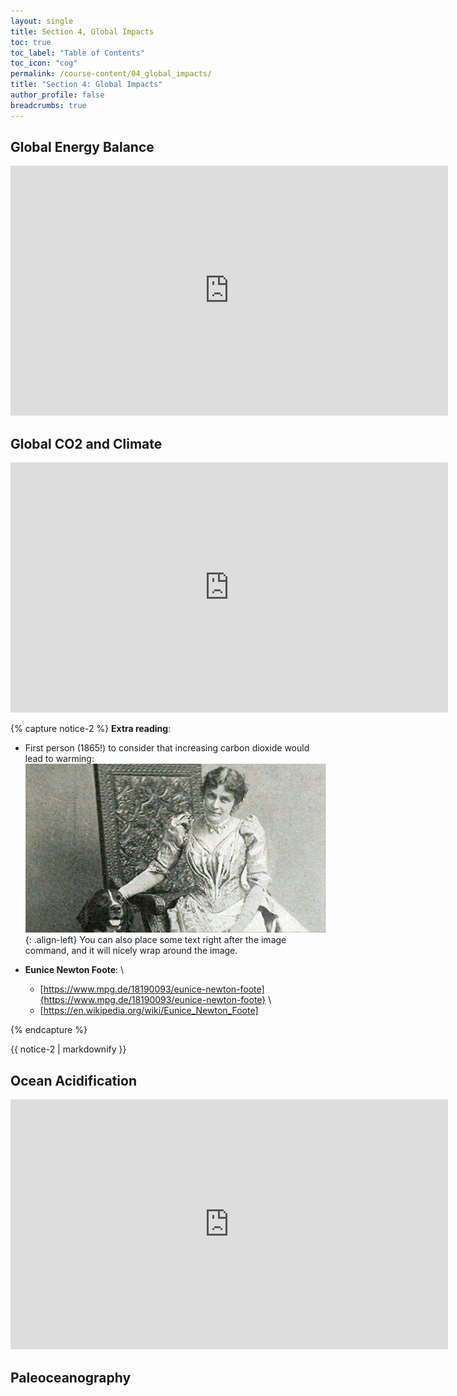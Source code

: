 ```yaml
---
layout: single
title: Section 4, Global Impacts
toc: true
toc_label: "Table of Contents"
toc_icon: "cog"
permalink: /course-content/04_global_impacts/
title: "Section 4: Global Impacts"
author_profile: false
breadcrumbs: true
---
```


## Global Energy Balance
<embed src="https://sethbushinsky.github.io/OCN623_Chemical_Oceanography/assets/pdfs/16_Energy Balance - lecture 1.pdf" type="application/pdf" width="700px" height="400px"/>

## Global CO2 and Climate
<embed src="https://sethbushinsky.github.io/OCN623_Chemical_Oceanography/assets/pdfs/17_GlobalCO2Climate - lecture 2.pdf" type="application/pdf" width="700px" height="400px"/>



{% capture notice-2 %}
**Extra reading**:
* First person (1865!) to consider that increasing carbon dioxide would lead to warming: \
![image-left](/assets/images/eunice_newton_foote.jpg){: .align-left} You can also place some text right after the image command, and it will nicely wrap around the image.

* **Eunice Newton Foote**: \
  * [https://www.mpg.de/18190093/eunice-newton-foote]{https://www.mpg.de/18190093/eunice-newton-foote} \
  * [https://en.wikipedia.org/wiki/Eunice_Newton_Foote]

{% endcapture %}

<div class="notice">{{ notice-2 | markdownify }}</div>

## Ocean Acidification
<embed src="https://sethbushinsky.github.io/OCN623_Chemical_Oceanography/assets/pdfs/18_OAandCC - lecture 3.pdf" type="application/pdf" width="700px" height="400px"/>

## Paleoceanography
<embed src="" type="application/pdf" width="700px" height="400px"/>
